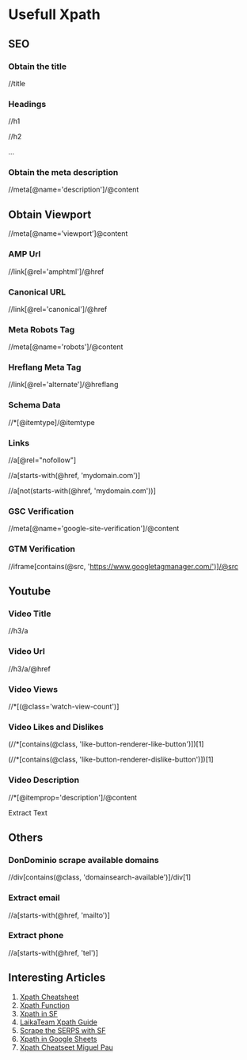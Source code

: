 # Usefull Xpath

## SEO

### Obtain the title

//title

### Headings

//h1

//h2

...

### Obtain the meta description

//meta[@name='description']/@content

## Obtain Viewport

//meta[@name=’viewport’]@content 

### AMP Url

//link[@rel='amphtml']/@href

### Canonical URL

//link[@rel='canonical']/@href

### Meta Robots Tag

//meta[@name='robots']/@content

### Hreflang Meta Tag

//link[@rel='alternate']/@hreflang

### Schema Data

//*[@itemtype]/@itemtype

### Links

//a[@rel="nofollow"] 

//a[starts-with(@href, 'mydomain.com')]

//a[not(starts-with(@href, 'mydomain.com'))]

### GSC Verification

//meta[@name='google-site-verification']/@content

### GTM Verification

//iframe[contains(@src, 'https://www.googletagmanager.com/')]/@src

## Youtube

### Video Title

//h3/a

### Video Url

//h3/a/@href

### Video Views

//*[(@class='watch-view-count')]

### Video Likes and Dislikes

(//*[contains(@class, 'like-button-renderer-like-button')])[1]

(//*[contains(@class, 'like-button-renderer-dislike-button')])[1]

### Video Description

//*[@itemprop='description']/@content

Extract Text

## Others

### DonDominio scrape available domains

//div[contains(@class, 'domainsearch-available')]/div[1]

### Extract email

//a[starts-with(@href, 'mailto')]

### Extract phone

//a[starts-with(@href, 'tel')]

## Interesting Articles

1. [Xpath Cheatsheet](https://devhints.io/xpat)
2. [Xpath Function](https://developer.mozilla.org/es/docs/Web/XPath/Functions)
3. [Xpath in SF](https://www.pmg.com/blog/how-to-use-xpath-in-screaming-frog/)
4. [LaikaTeam Xpath Guide](https://laikateam.com/blog/expresiones-xpath-seo/)
5. [Scrape the SERPS with SF](https://www.screamingfrog.co.uk/how-to-scrape-google-search-features-using-xpath/)
6. [Xpath in Google Sheets](https://dataingovernment.blog.gov.uk/2015/12/22/scraping-page-data-using-importxml-in-google-sheets/)
7. [Xpath Cheatseet Miguel Pau](https://www.miguelpau.es/home/-/blogs/xpath-para-seo-cheat-sheet-y-guia-de-uso)
